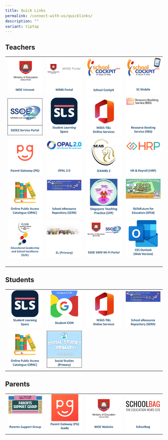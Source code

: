 ```yaml
---
title: Quick Links
permalink: /connect-with-us/quicklinks/
description: ""
variant: tiptap
---
```

<h2><strong>Teachers</strong></h2>
<table style="minWidth: 100px">
<colgroup>
<col>
<col>
<col>
<col>
</colgroup>
<tbody>
<tr>
<td rowspan="1" colspan="1"><a class="isomer-image-wrapper" href="https://intranet.moe.gov.sg/"><img style="width: 100%" height="auto" width="100%" src="/images/CONNECT%20with%20Us/Quick%20Links/MOE%20Intranet.jpg"></a>
</td>
<td rowspan="1" colspan="1"><a class="isomer-image-wrapper" href="https://portal.mims.moe.gov.sg/idmdash/#/dashboard"><img style="width: 100%" height="auto" width="100%" src="/images/CONNECT%20with%20Us/Quick%20Links/MIMS%20Portal.jpg"></a>
</td>
<td rowspan="1" colspan="1"><a class="isomer-image-wrapper" href="https://schoolcockpit.moe.gov.sg/"><img style="width: 100%" height="auto" width="100%" src="/images/CONNECT%20with%20Us/Quick%20Links/Sch%20Cockpit.jpg"></a>
</td>
<td rowspan="1" colspan="1"><a class="isomer-image-wrapper" href="https://scmobile.moe.edu.sg/login"><img style="width: 100%" height="auto" width="100%" src="/images/CONNECT%20with%20Us/Quick%20Links/SCMobile.jpg"></a>
</td>
</tr>
<tr>
<td rowspan="1" colspan="1">
<div class="isomer-image-wrapper">
<img style="width: 100%" height="auto" width="100%" alt="" src="/images/CONNECT with Us/Quick Links/SSOE2.jpg">
</div>
</td>
<td rowspan="1" colspan="1"><a class="isomer-image-wrapper" href="https://vle.learning.moe.edu.sg/login"><img style="width: 100%" height="auto" width="100%" src="/images/CONNECT%20with%20Us/Quick%20Links/SLS.jpg"></a>
</td>
<td rowspan="1" colspan="1"><a class="isomer-image-wrapper" href="https://www.office.com/"><img style="width: 100%" height="auto" width="100%" src="/images/CONNECT%20with%20Us/Quick%20Links/M365.jpg"></a>
</td>
<td rowspan="1" colspan="1"><a class="isomer-image-wrapper" href="https://rbs.avero-tech.com/"><img style="width: 100%" height="auto" width="100%" src="/images/CONNECT%20with%20Us/Quick%20Links/RBS.jpg"></a>
</td>
</tr>
<tr>
<td rowspan="1" colspan="1"><a class="isomer-image-wrapper" href="https://pg.moe.edu.sg/"><img style="width: 100%" height="auto" width="100%" src="/images/CONNECT%20with%20Us/Quick%20Links/PG.jpg"></a>
</td>
<td rowspan="1" colspan="1"><a class="isomer-image-wrapper" href="http://opal2.moe.edu.sg/"><img style="width: 100%" height="auto" width="100%" src="/images/CONNECT%20with%20Us/Quick%20Links/OPAL2.jpg"></a>
</td>
<td rowspan="1" colspan="1"><a class="isomer-image-wrapper" href="http://iexams.seab.gov.sg/login"><img style="width: 100%" height="auto" width="100%" src="/images/CONNECT%20with%20Us/Quick%20Links/iEXAM2.jpg"></a>
</td>
<td rowspan="1" colspan="1"><a class="isomer-image-wrapper" href="http://www.hrp.gov.sg/"><img style="width: 100%" height="auto" width="100%" src="/images/CONNECT%20with%20Us/Quick%20Links/HRP.jpg"></a>
</td>
</tr>
<tr>
<td rowspan="1" colspan="1"><a class="isomer-image-wrapper" href="https://schoolibrary.moe.edu.sg/firsttoapayohpri"><img style="width: 100%" height="auto" width="100%" src="/images/CONNECT%20with%20Us/Quick%20Links/OPAC.jpg"></a>
</td>
<td rowspan="1" colspan="1"><a class="isomer-image-wrapper" href="https://schoolibrary.moe.edu.sg/eresourcespri/cgi-bin/spydus.exe/MSGTRN/WPAC/HOME/"><img style="width: 100%" height="auto" width="100%" src="/images/CONNECT%20with%20Us/Quick%20Links/SERR.jpg"></a>
</td>
<td rowspan="1" colspan="1"><a class="isomer-image-wrapper" href="https://go.gov.sg/stp"><img style="width: 100%" height="auto" width="100%" src="/images/CONNECT%20with%20Us/Quick%20Links/STP.jpg"></a>
</td>
<td rowspan="1" colspan="1"><a class="isomer-image-wrapper" href="https://www.opal2.moe.edu.sg/csl/s/skillsfuture-for-educators-sfed/wiki/page"><img style="width: 100%" height="auto" width="100%" src="/images/CONNECT%20with%20Us/Quick%20Links/SFEd.jpg"></a>
</td>
</tr>
<tr>
<td rowspan="1" colspan="1"><a class="isomer-image-wrapper" href="https://www.opal2.moe.edu.sg/csl/s/skillsfuture-for-educators-sfed/wiki/page/"><img style="width: 100%" height="auto" width="100%" src="/images/CONNECT%20with%20Us/Quick%20Links/ELSE.jpg"></a>
</td>
<td rowspan="1" colspan="1"><a class="isomer-image-wrapper" href="https://go.gov.sg/elpriwiki"><img style="width: 100%" height="auto" width="100%" src="/images/CONNECT%20with%20Us/Quick%20Links/ELpri.jpg"></a>
</td>
<td rowspan="1" colspan="1"><a class="isomer-image-wrapper" href="https://portal.swn.moe.edu.sg/"><img style="width: 100%" height="auto" width="100%" src="/images/CONNECT%20with%20Us/Quick%20Links/SWN.jpg"></a>
</td>
<td rowspan="1" colspan="1"><a class="isomer-image-wrapper" href="https://schools.gov.sg/owa/"><img style="width: 100%" height="auto" width="100%" src="/images/CONNECT%20with%20Us/Quick%20Links/CES.jpg"></a>
</td>
</tr>
<tr>
<td rowspan="1" colspan="1">
<p></p>
</td>
<td rowspan="1" colspan="1">
<p></p>
</td>
<td rowspan="1" colspan="1">
<p></p>
</td>
<td rowspan="1" colspan="1">
<p></p>
</td>
</tr>
</tbody>
</table>
<h2><strong>Students</strong></h2>
<table style="minWidth: 100px">
<colgroup>
<col>
<col>
<col>
<col>
</colgroup>
<tbody>
<tr>
<td rowspan="1" colspan="1"><a class="isomer-image-wrapper" href="https://vle.learning.moe.edu.sg/login"><img style="width: 100%" height="auto" width="100%" src="/images/CONNECT%20with%20Us/Quick%20Links/SLS.jpg"></a>
</td>
<td rowspan="1" colspan="1"><a class="isomer-image-wrapper" href="https://workspace.google.com/dashboard"><img style="width: 100%" height="auto" width="100%" src="/images/CONNECT%20with%20Us/Quick%20Links/StudentiCON.jpg"></a>
</td>
<td rowspan="1" colspan="1"><a class="isomer-image-wrapper" href="https://schools.gov.sg/owa/"><img style="width: 100%" height="auto" width="100%" src="/images/CONNECT%20with%20Us/Quick%20Links/M365.jpg"></a>
</td>
<td rowspan="1" colspan="1"><a class="isomer-image-wrapper" href="https://schoolibrary.moe.edu.sg/eresourcespri/cgi-bin/spydus.exe/MSGTRN/WPAC/HOME/"><img style="width: 100%" height="auto" width="100%" src="/images/CONNECT%20with%20Us/Quick%20Links/SERR.jpg"></a>
</td>
</tr>
<tr>
<td rowspan="1" colspan="1"><a class="isomer-image-wrapper" href="https://schoolibrary.moe.edu.sg/firsttoapayohpri"><img style="width: 100%" height="auto" width="100%" src="/images/CONNECT%20with%20Us/Quick%20Links/OPAC.jpg"></a>
</td>
<td rowspan="1" colspan="1"><a class="isomer-image-wrapper" href="https://sites.google.com/moe.edu.sg/ssp-sls-catalogue/home"><img style="width: 100%" height="auto" width="100%" alt="" src="/images/CONNECT with Us/Quick Links/Social_Studies.jpg"></a>
</td>
<td rowspan="1" colspan="1">
<p></p>
</td>
<td rowspan="1" colspan="1">
<p></p>
</td>
</tr>
</tbody>
</table>
<h2><strong>Parents</strong></h2>
<table style="minWidth: 100px">
<colgroup>
<col>
<col>
<col>
<col>
</colgroup>
<tbody>
<tr>
<td rowspan="1" colspan="1"><a class="isomer-image-wrapper" href="https://www.firsttoapayohpri.moe.edu.sg/ftpps-family/parent-support-group/"><img style="width: 100%" height="auto" width="100%" src="/images/CONNECT%20with%20Us/Quick%20Links/PSG.jpg"></a>
</td>
<td rowspan="1" colspan="1"><a class="isomer-image-wrapper" href="https://www.firsttoapayohpri.moe.edu.sg/ftpps-family/parents-corner/parents-gateway/"><img style="width: 100%" height="auto" width="100%" src="/images/CONNECT%20with%20Us/Quick%20Links/PGGuide.jpg"></a>
</td>
<td rowspan="1" colspan="1"><a class="isomer-image-wrapper" href="https://www.moe.gov.sg/"><img style="width: 100%" height="auto" width="100%" src="/images/CONNECT%20with%20Us/Quick%20Links/MOEWeb.jpg"></a>
</td>
<td rowspan="1" colspan="1"><a class="isomer-image-wrapper" href="https://www.schoolbag.edu.sg/"><img style="width: 100%" height="auto" width="100%" src="/images/CONNECT%20with%20Us/Quick%20Links/Schoolbag.jpg"></a>
</td>
</tr>
</tbody>
</table>
<p></p>